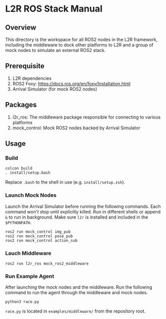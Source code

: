 # L2R ROS Stack Manual

## Overview
This directory is the workspace for all ROS2 nodes in the L2R framework, including the middleware to dock other platforms to L2R and a group of mock nodes to simulate an external ROS2 stack.

## Prerequisite
1. L2R dependencies
2. ROS2 Foxy: https://docs.ros.org/en/foxy/Installation.html
3. Arrival Simulator (for mock ROS2 nodes)

## Packages
1. l2r_ros: The middleware package responsible for connecting to various platforms
2. mock_control: Mock ROS2 nodes backed by Arrival Simulator

## Usage
### Build
```
colcon build
. install/setup.bash
```
Replace `.bash` to the shell in use (e.g. `install/setup.zsh`).

### Launch Mock Nodes
Launch the Arrival Simulator before running the following commands. Each command won't stop until explicitly killed. Run in different shells or append `&` to run in background. Make sure `l2r` is installed and included in the `$PYTHONPATH`.
```
ros2 run mock_control img_pub
ros2 run mock_control pose_pub
ros2 run mock_control action_sub
```

### Lauch Middleware
```
ros2 run l2r_ros mock_ros2_middleware
```

### Run Example Agent
After launching the mock nodes and the middleware. Run the following command to run the agent through the middleware and mock nodes.
```
python3 race.py
```
`race.py` is located in `examples/middleware/` from the repository root.

